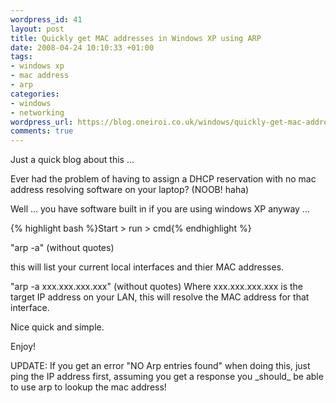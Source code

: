 ```yaml
--- 
wordpress_id: 41
layout: post
title: Quickly get MAC addresses in Windows XP using ARP
date: 2008-04-24 10:10:33 +01:00
tags: 
- windows xp
- mac address
- arp
categories: 
- windows
- networking
wordpress_url: https://blog.oneiroi.co.uk/windows/quickly-get-mac-addresses-in-windows-xp-using-arp
comments: true
---
```

<p>Just a quick blog about this ...</p>
<p>Ever had the problem of having to assign a DHCP reservation with no mac address resolving software on your laptop? (NOOB! haha)</p>
<p>Well ... you have software built in if you are using windows XP anyway ...</p>
<p>{% highlight bash %}Start > run > cmd{% endhighlight %}</p>
<p>"arp -a" (without quotes)</p>
<p>this will list your current local interfaces and thier MAC addresses.</p>
<p>"arp -a xxx.xxx.xxx.xxx" (without quotes) Where xxx.xxx.xxx.xxx is the target IP address on your LAN, this will resolve the MAC address for that interface.</p>
<p>Nice quick and simple.</p>
<p>Enjoy!</p>
<p>UPDATE: If you get an error "NO Arp entries found" when doing this, just ping the IP address first, assuming you get a response you _should_ be able to use arp to lookup the mac address!</p></p>

